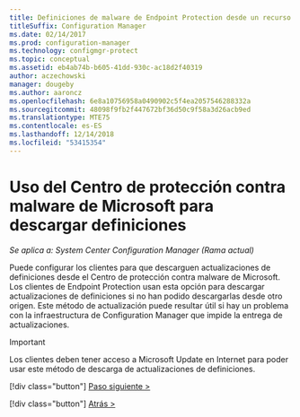 ```yaml
---
title: Definiciones de malware de Endpoint Protection desde un recurso compartido de red
titleSuffix: Configuration Manager
ms.date: 02/14/2017
ms.prod: configuration-manager
ms.technology: configmgr-protect
ms.topic: conceptual
ms.assetid: eb4ab74b-b605-41dd-930c-ac18d2f40319
author: aczechowski
manager: dougeby
ms.author: aaroncz
ms.openlocfilehash: 6e8a10756958a0490902c5f4ea2057546288332a
ms.sourcegitcommit: 48098f9fb2f447672bf36d50c9f58a3d26acb9ed
ms.translationtype: MTE75
ms.contentlocale: es-ES
ms.lasthandoff: 12/14/2018
ms.locfileid: "53415354"
---
```

# <a name="using-the-microsoft-malware-protection-center-to-download-definitions"></a>Uso del Centro de protección contra malware de Microsoft para descargar definiciones

*Se aplica a: System Center Configuration Manager (Rama actual)*

 Puede configurar los clientes para que descarguen actualizaciones de definiciones desde el Centro de protección contra malware de Microsoft. Los clientes de Endpoint Protection usan esta opción para descargar actualizaciones de definiciones si no han podido descargarlas desde otro origen. Este método de actualización puede resultar útil si hay un problema con la infraestructura de Configuration Manager que impide la entrega de actualizaciones.

> [!IMPORTANT]
>  Los clientes deben tener acceso a Microsoft Update en Internet para poder usar este método de descarga de actualizaciones de definiciones.
> 
> 
> [!div class="button"]
> [Paso siguiente >](endpoint-antimalware-policies.md)
> 
> [!div class="button"]
> [Atrás >](endpoint-configure-alerts.md)
